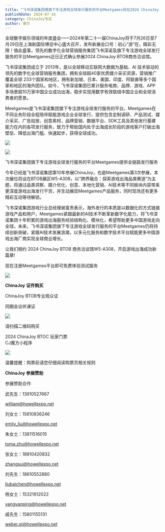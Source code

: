 ```yaml
---
title: "飞书深诺集团携旗下专注游戏全球发行服务的平台Meetgames将在2024 ChinaJoy BTOB商务洽谈馆再续精彩！"
publishDate: 2024-07-16
category: ChinaJoy专区
author: 莱尔
---
```


全球数字娱乐领域的年度盛会——2024年第二十一届ChinaJoy将于7月26日至7月29日在上海新国际博览中心盛大召开，发布新展会口号：初心“游”在，精彩无限！值此盛事，领先的数字化全球营销服务集团飞书深诺及旗下专注游戏全球发行服务的平台Meetgames近日正式确认参展2024 ChinaJoy BTOB商务洽谈馆。

飞书深诺集团成立于 2013年，是以全球移动互联网大数据为基础、Al 技术驱动的领先的数字化全球营销服务集团，拥有全球超40家优质媒介采买资源，营销推广覆盖全球 233个国家和地区，拥有新加坡、日本、美国、印度、阿联酋等多个国家和地区的海外团队。如今，飞书深诺集团已累计服务电商、品牌、游戏、APP 多场景超10万家中国企业成功出海，稳步实现用数字有效联结中国企业和全球消费者的愿景。

Meetgames是飞书深诺集团旗下专注游戏全球发行服务的平台。Meetgames在不同业务阶段全程陪伴赋能游戏企业全球发行，提供包含定制调研、产品测试、媒介采买、广告投放、创意素材、品牌营销、数据平台、SDK工具及其他发行基建能力在内的各项发行服务，致力于帮助国内处于出海成长阶段的游戏客户打破出海壁垒、降低出海门槛、快速起步，获得全球成功。

![](https://ec-net-1251389766.cos.ap-shanghai.myqcloud.com/wp-content/uploads/2024/07/20240716204718686.png)

![](https://ec-net-1251389766.cos.ap-shanghai.myqcloud.com/wp-content/uploads/2024/07/20240716204721867.png)

飞书深诺集团旗下专注游戏全球发行服务的平台Meetgames提供全链路发行服务

今年已经是飞书深诺集团第10年参展ChinaJoy，也是Meetgames第3次参展，本次展位将设在BTOB展区W5-A308，以“跨界融合：探索游戏出海品类赛道”为主题，将通过品类洞察、媒介优化、创意、本地化营销、AI技术等不同板块内容带来更深度游戏出海发行干货，并生动展现Meetgames产品服务，同时现场还有更多精彩互动等待解锁。

飞书深诺集团游戏行业总经理谢富贵表示，海外发行的本质是以数据化的方式链接游戏产品和用户，Meetgames紧跟最新的AI技术不断革新数字化能力，将飞书深诺集团十年积累的游戏出海服务经验结构化、模块化，希望帮助更多中国游戏走向全球。未来，飞书深诺集团旗下专注游戏全球发行服务的平台Meetgames仍将持续创新突破，紧跟AI技术发展浪潮，以多元化服务和数字技术平台赋能更多中国游戏出海厂商实现全球商业增长。

让我们相约 2024 ChinaJoy BTOB 商务洽谈馆W5-A308，开启游戏出海成功新篇章!

现在注册Meetgames平台即可免费体验测试服务

![](https://ec-net-1251389766.cos.ap-shanghai.myqcloud.com/wp-content/uploads/2024/07/20240716204723400.png)

**ChinaJoy** **证件购买**

ChinaJoy BTOB专业观众证

同期会议听课证  

![](https://ec-net-1251389766.cos.ap-shanghai.myqcloud.com/wp-content/uploads/2024/07/20240716204728469.png)

请扫描二维码购买

2024 ChinaJoy BTOC 玩家门票  
CJ魔方小程序  

![](https://ec-net-1251389766.cos.ap-shanghai.myqcloud.com/wp-content/uploads/2024/07/20240716204731870.png)

  
  

温馨提醒：购票前请您仔细阅读购票页相关规则  
  

**ChinaJoy** **参展赞助**

参展赞助合作

武先生：13910527667

[william@howellexpo.net](mailto:william@howellexpo.net)

刘女士：15810836246

[emily\_liu@howellexpo.net](mailto:emily_liu@howellexpo.net)

朱女士：13811516015

[toma.zhu@howellexpo.net](mailto:toma.zhu@howellexpo.net)

张女士：18810420832

[zhangsui@howellexpo.net](mailto:zhangsui@howellexpo.net)

刘先生：18610552880

[liubaichen@howellexpo.net](mailto:liubaichen@howellexpo.net)

杨女士：15321612022

[yangyanping@howellexpo.net](mailto:yangyanping@howellexpo.net)

戚先生：15801155131

weber.qi@howellexpo.net
